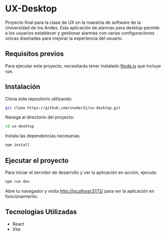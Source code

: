 # UX-Desktop

Proyecto final para la clase de UX en la maestría de software de la Universidad de los Andes. Esta aplicación de alarmas para desktop permite a los usuarios establecer y gestionar alarmas con varias configuraciones únicas diseñadas para mejorar la experiencia del usuario.

## Requisitos previos

Para ejecutar este proyecto, necesitarás tener instalado [Node.js](https://nodejs.org/) que incluye `npm`.

## Instalación

Clona este repositorio utilizando:

```bash
git clone https://github.com/snader21/ux-desktop.git
```

Navega al directorio del proyecto:

```bash
cd ux-desktop
```

Instala las dependencias necesarias:

```bash
npm install
```

## Ejecutar el proyecto

Para iniciar el servidor de desarrollo y ver la aplicación en acción, ejecuta:

```bash
npm run dev
```

Abre tu navegador y visita [http://localhost:5173/](http://localhost:5173/) para ver la aplicación en funcionamiento.

## Tecnologías Utilizadas

- React
- Vite
